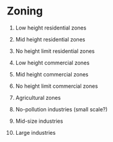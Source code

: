 
# Zoning

1. Low height residential zones
2. Mid height residential zones
3. No height limit residential zones

1. Low height commercial zones
2. Mid height commercial zones
3. No height limit commercial zones

1. Agricultural zones
2. No-pollution industries (small scale?)
3. Mid-size industries
4. Large industries

